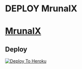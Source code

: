 # DEPLOY MrunalX
# [MrunalX](https://github.com/Mrunal1911/Mrunal-X)
## Deploy
[![Deploy To Heroku](https://www.herokucdn.com/deploy/button.svg)](https://dashboard.heroku.com/new?button-url=https%3A%2F%2Fgithub.com%2FMrunal1911%2FHEROKU&template=https%3A%2F%2Fgithub.com%2FMrunal1911%2FHEROKU)

